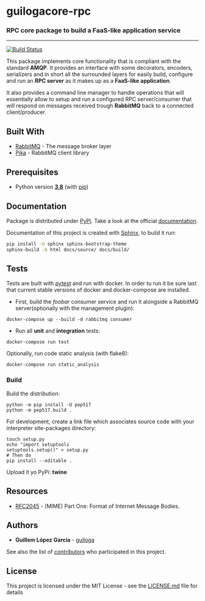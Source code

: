 # guilogacore-rpc
### RPC core package to build a FaaS-like application service
____
[![Build Status](https://www.travis-ci.com/guiloga/guilogacore-rpc.svg?branch=master)](https://www.travis-ci.com/guiloga/guilogacore-rpc)

This package implements core functionality that is compliant with the standard **AMQP**.
It provides an interface with some decorators, encoders, serializers and in short all the surrounded layers for easily build,
configure and run an **RPC server** as it makes up as a **FaaS-like application**.

It also provides a command line manager to handle operations that will essentially allow to setup and run a configured RPC server/consumer that will respond on messages received trough **RabbitMQ** back to a connected client/producer.

## Built With

* [RabbitMQ](https://www.rabbitmq.com/) - The message broker layer
* [Pika](https://pika.readthedocs.io/en/stable/index.html) - RabbitMQ client library

## Prerequisites ###

* Python version [**3.8**](https://www.python.org/downloads/release/python-380/) (with [pip](https://pip.pypa.io/en/stable/))

## Documentation ###
Package is distributed under [PyPi](https://pypi.org/). Take a look at the official [documentation](https://fakedocguirpc.com).

Documentation of this project is created with [Sphinx](https://www.sphinx-doc.org/en/master/index.html), to build it run:
```bash
pip install -U sphinx sphinx-bootstrap-theme
sphinx-build -b html docs/source/ docs/build/
```

## Tests
Tests are built with [pytest](https://docs.pytest.org/en/stable/) and run with docker.
In order tu run it be sure last that current stable versions of docker and docker-compose are installed.

- First, build the *foobar* consumer service and run it alongside a RabbitMQ server(optionally with the management plugin):
```shell script
docker-compose up --build -d rabbitmq consumer
```
- Run all **unit** and **integration** tests:
```shell script
docker-compose run test
```

Optionally, run code static analysis (with flake8):
```shell script
docker-compose run static_analysis
```

### Build

Build the distribution:
```shell script
python -m pip install -U pep517
python -m pep517.build .
```
For development, create a link file which associates source code with your interpreter site-packages directory:
```shell script
touch setup.py
echo "import setuptools
setuptools.setup()" > setup.py
# Then do
pip install --editable .
```
Upload it yo PyPi:
**twine**

## Resources
* [RFC2045](https://tools.ietf.org/html/rfc2045.html) - (MIME) Part One: Format of Internet Message Bodies.

## Authors

* **Guillem López Garcia** - [guiloga](https://github.com/guiloga)

See also the list of [contributors](https://github.com/your/project/contributors) who participated in this project.

## License

This project is licensed under the MIT License - see the [LICENSE.md](LICENSE.md) file for details

